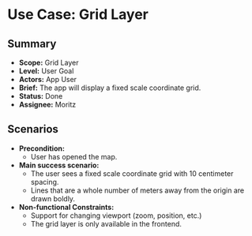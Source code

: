 # Use Case: Grid Layer

## Summary

- **Scope:** Grid Layer
- **Level:** User Goal
- **Actors:** App User
- **Brief:** The app will display a fixed scale coordinate grid.
- **Status:** Done
- **Assignee:** Moritz

## Scenarios

- **Precondition:**
    - User has opened the map.
- **Main success scenario:**
    - The user sees a fixed scale coordinate grid with 10 centimeter spacing.
    - Lines that are a whole number of meters away from the origin are drawn boldly.
- **Non-functional Constraints:**
    - Support for changing viewport (zoom, position, etc.)
    - The grid layer is only available in the frontend.